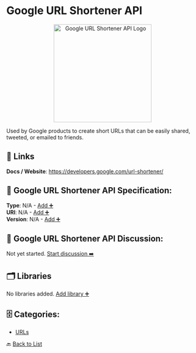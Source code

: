 # Google URL Shortener API
<p align="center">
    <img width="256" src="https://raw.githubusercontent.com/apis-list/apis-list/main/apis/google-url-shortener-api/logo_256x256.png" alt="Google URL Shortener API Logo"/>
</p>
Used by Google products to create short URLs that can be easily shared, tweeted, or emailed to friends.

##  🔗 Links
**Docs / Website**: https://developers.google.com/url-shortener/

## 🧬 Google URL Shortener API Specification:
**Type**: N/A - [Add ➕](https://github.com/apis-list/apis-list/edit/main/apis.yaml#L8748)  
**URI**: N/A - [Add ➕](https://github.com/apis-list/apis-list/edit/main/apis.yaml#L8748)  
**Version**: N/A - [Add ➕](https://github.com/apis-list/apis-list/edit/main/apis.yaml#L8748)

## 💬 Google URL Shortener API Discussion:
Not yet started. [Start discussion ➡️](https://github.com/apis-list/apis-list/discussions/new)

## 🗂️ Libraries

No libraries added. [Add library ➕](https://github.com/apis-list/apis-list/edit/main/apis.yaml#L8748)    


## 🗄️ Categories:
- [URLs](https://github.com/apis-list/apis-list#urls-)

🔙  [Back to List](https://github.com/apis-list/apis-list)
